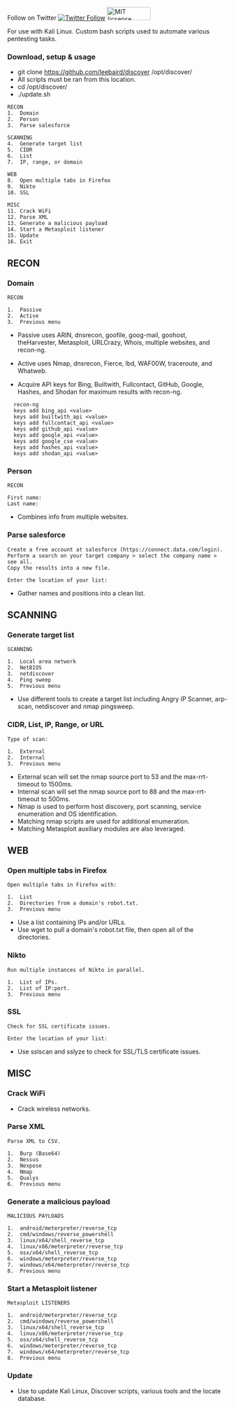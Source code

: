 Follow on Twitter [![Twitter Follow](https://img.shields.io/twitter/follow/shields_io.svg?style=social&label=Follow&maxAge=2592000)](https://twitter.com/discoverscripts) <img src="https://img.shields.io/badge/license-MIT-blue.svg" alt="MIT licsense" width="100" height="30">


For use with Kali Linux. Custom bash scripts used to automate various pentesting tasks.

### Download, setup & usage
* git clone https://github.com/leebaird/discover /opt/discover/
* All scripts must be ran from this location.
* cd /opt/discover/
* ./update.sh

```
RECON
1.  Domain
2.  Person
3.  Parse salesforce

SCANNING
4.  Generate target list
5.  CIDR
6.  List
7.  IP, range, or domain

WEB
8.  Open multiple tabs in Firefox
9.  Nikto
10. SSL

MISC
11. Crack WiFi
12. Parse XML
13. Generate a malicious payload
14. Start a Metasploit listener
15. Update
16. Exit
```
## RECON
### Domain
```
RECON

1.  Passive
2.  Active
3.  Previous menu
```

* Passive uses ARIN, dnsrecon, goofile, goog-mail, goohost, theHarvester,
     Metasploit, URLCrazy, Whois, multiple websites, and recon-ng.
* Active uses Nmap, dnsrecon, Fierce, lbd, WAF00W, traceroute, and Whatweb.

* Acquire API keys for Bing, Builtwith, Fullcontact, GitHub, Google, Hashes, 
     and Shodan for maximum results with recon-ng.

```
  recon-ng
  keys add bing_api <value>
  keys add builtwith_api <value>
  keys add fullcontact_api <value>
  keys add github_api <value>
  keys add google_api <value>
  keys add google_cse <value>
  keys add hashes_api <value>
  keys add shodan_api <value>

```

### Person
```
RECON

First name:
Last name:
```

* Combines info from multiple websites.

### Parse salesforce
```
Create a free account at salesforce (https://connect.data.com/login).
Perform a search on your target company > select the company name > see all.
Copy the results into a new file.

Enter the location of your list:
```

* Gather names and positions into a clean list.

## SCANNING
### Generate target list
```
SCANNING

1.  Local area network
2.  NetBIOS
3.  netdiscover
4.  Ping sweep
5.  Previous menu
```

* Use different tools to create a target list including Angry IP Scanner, arp-scan, netdiscover and nmap pingsweep.

### CIDR, List, IP, Range, or URL
```
Type of scan:

1.  External
2.  Internal
3.  Previous menu
```

* External scan will set the nmap source port to 53 and the max-rrt-timeout to 1500ms.
* Internal scan will set the nmap source port to 88 and the max-rrt-timeout to 500ms.
* Nmap is used to perform host discovery, port scanning, service enumeration and OS identification.
* Matching nmap scripts are used for additional enumeration.
* Matching Metasploit auxiliary modules are also leveraged.

## WEB
### Open multiple tabs in Firefox
```
Open multiple tabs in Firefox with:

1.  List
2.  Directories from a domain's robot.txt.
3.  Previous menu
```

* Use a list containing IPs and/or URLs.
* Use wget to pull a domain's robot.txt file, then open all of the directories.

### Nikto
```
Run multiple instances of Nikto in parallel.

1.  List of IPs.
2.  List of IP:port.
3.  Previous menu
```
### SSL
```
Check for SSL certificate issues.

Enter the location of your list:
```

* Use sslscan and sslyze to check for SSL/TLS certificate issues.


## MISC
### Crack WiFi

* Crack wireless networks.

### Parse XML
```
Parse XML to CSV.

1.  Burp (Base64)
2.  Nessus
3.  Nexpose
4.  Nmap
5.  Qualys
6.  Previous menu
```

### Generate a malicious payload
```
MALICIOUS PAYLOADS

1.  android/meterpreter/reverse_tcp
2.  cmd/windows/reverse_powershell
3.  linux/x64/shell_reverse_tcp
4.  linux/x86/meterpreter/reverse_tcp
5.  osx/x64/shell_reverse_tcp
6.  windows/meterpreter/reverse_tcp
7.  windows/x64/meterpreter/reverse_tcp
8.  Previous menu
```

### Start a Metasploit listener
```
Metasploit LISTENERS

1.  android/meterpreter/reverse_tcp
2.  cmd/windows/reverse_powershell
3.  linux/x64/shell_reverse_tcp
4.  linux/x86/meterpreter/reverse_tcp
5.  osx/x64/shell_reverse_tcp
6.  windows/meterpreter/reverse_tcp
7.  windows/x64/meterpreter/reverse_tcp
8.  Previous menu
```

### Update

* Use to update Kali Linux, Discover scripts, various tools and the locate database.
